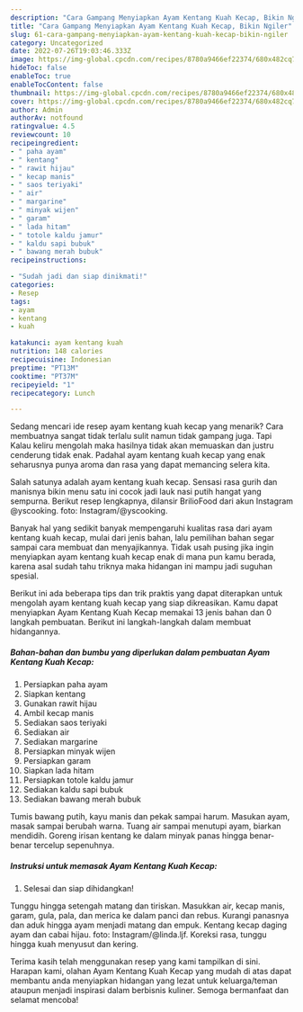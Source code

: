 ```yaml
---
description: "Cara Gampang Menyiapkan Ayam Kentang Kuah Kecap, Bikin Ngiler"
title: "Cara Gampang Menyiapkan Ayam Kentang Kuah Kecap, Bikin Ngiler"
slug: 61-cara-gampang-menyiapkan-ayam-kentang-kuah-kecap-bikin-ngiler
category: Uncategorized
date: 2022-07-26T19:03:46.333Z
image: https://img-global.cpcdn.com/recipes/8780a9466ef22374/680x482cq70/ayam-kentang-kuah-kecap-foto-resep-utama.jpg
hideToc: false
enableToc: true
enableTocContent: false
thumbnail: https://img-global.cpcdn.com/recipes/8780a9466ef22374/680x482cq70/ayam-kentang-kuah-kecap-foto-resep-utama.jpg
cover: https://img-global.cpcdn.com/recipes/8780a9466ef22374/680x482cq70/ayam-kentang-kuah-kecap-foto-resep-utama.jpg
author: Admin
authorAv: notfound
ratingvalue: 4.5
reviewcount: 10
recipeingredient:
- " paha ayam"
- " kentang"
- " rawit hijau"
- " kecap manis"
- " saos teriyaki"
- " air"
- " margarine"
- " minyak wijen"
- " garam"
- " lada hitam"
- " totole kaldu jamur"
- " kaldu sapi bubuk"
- " bawang merah bubuk"
recipeinstructions:

- "Sudah jadi dan siap dinikmati!"
categories:
- Resep
tags:
- ayam
- kentang
- kuah

katakunci: ayam kentang kuah 
nutrition: 148 calories
recipecuisine: Indonesian
preptime: "PT13M"
cooktime: "PT37M"
recipeyield: "1"
recipecategory: Lunch

---
```



Sedang mencari ide resep ayam kentang kuah kecap yang menarik? Cara membuatnya sangat tidak terlalu sulit namun tidak gampang juga. Tapi Kalau keliru mengolah maka hasilnya tidak akan memuaskan dan justru cenderung tidak enak. Padahal ayam kentang kuah kecap yang enak seharusnya punya aroma dan rasa yang dapat memancing selera kita.


Salah satunya adalah ayam kentang kuah kecap. Sensasi rasa gurih dan manisnya bikin menu satu ini cocok jadi lauk nasi putih hangat yang sempurna. Berikut resep lengkapnya, dilansir BrilioFood dari akun Instagram @yscooking. foto: Instagram/@yscooking.

Banyak hal yang sedikit banyak mempengaruhi kualitas rasa dari ayam kentang kuah kecap, mulai dari jenis bahan, lalu pemilihan bahan segar sampai cara membuat dan menyajikannya. Tidak usah pusing jika ingin menyiapkan ayam kentang kuah kecap enak di mana pun kamu berada, karena asal sudah tahu triknya maka hidangan ini mampu jadi suguhan spesial.


Berikut ini ada beberapa tips dan trik praktis yang dapat diterapkan untuk mengolah ayam kentang kuah kecap yang siap dikreasikan. Kamu dapat menyiapkan Ayam Kentang Kuah Kecap memakai 13 jenis bahan dan 0 langkah pembuatan. Berikut ini langkah-langkah dalam membuat hidangannya.

<!--inarticleads1-->

##### Bahan-bahan dan bumbu yang diperlukan dalam pembuatan Ayam Kentang Kuah Kecap:

1. Persiapkan  paha ayam
1. Siapkan  kentang
1. Gunakan  rawit hijau
1. Ambil  kecap manis
1. Sediakan  saos teriyaki
1. Sediakan  air
1. Sediakan  margarine
1. Persiapkan  minyak wijen
1. Persiapkan  garam
1. Siapkan  lada hitam
1. Persiapkan  totole kaldu jamur
1. Sediakan  kaldu sapi bubuk
1. Sediakan  bawang merah bubuk


Tumis bawang putih, kayu manis dan pekak sampai harum. Masukan ayam, masak sampai berubah warna. Tuang air sampai menutupi ayam, biarkan mendidih. Goreng irisan kentang ke dalam minyak panas hingga benar-benar tercelup sepenuhnya. 

<!--inarticleads2-->

##### Instruksi untuk memasak Ayam Kentang Kuah Kecap:


1. Selesai dan siap dihidangkan!

Tunggu hingga setengah matang dan tiriskan. Masukkan air, kecap manis, garam, gula, pala, dan merica ke dalam panci dan rebus. Kurangi panasnya dan aduk hingga ayam menjadi matang dan empuk. Kentang kecap daging ayam dan cabai hijau. foto: Instagram/@linda.ljf. Koreksi rasa, tunggu hingga kuah menyusut dan kering. 

Terima kasih telah menggunakan resep yang kami tampilkan di sini. Harapan kami, olahan Ayam Kentang Kuah Kecap yang mudah di atas dapat membantu anda menyiapkan hidangan yang lezat untuk keluarga/teman ataupun menjadi inspirasi dalam berbisnis kuliner. Semoga bermanfaat dan selamat mencoba!
